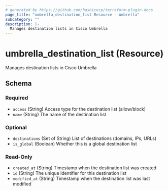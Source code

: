 ```yaml
---
# generated by https://github.com/hashicorp/terraform-plugin-docs
page_title: "umbrella_destination_list Resource - umbrella"
subcategory: ""
description: |-
  Manages destination lists in Cisco Umbrella
---
```


# umbrella_destination_list (Resource)

Manages destination lists in Cisco Umbrella



<!-- schema generated by tfplugindocs -->
## Schema

### Required

- `access` (String) Access type for the destination list (allow/block)
- `name` (String) The name of the destination list

### Optional

- `destinations` (Set of String) List of destinations (domains, IPs, URLs)
- `is_global` (Boolean) Whether this is a global destination list

### Read-Only

- `created_at` (String) Timestamp when the destination list was created
- `id` (String) The unique identifier for this destination list
- `modified_at` (String) Timestamp when the destination list was last modified
